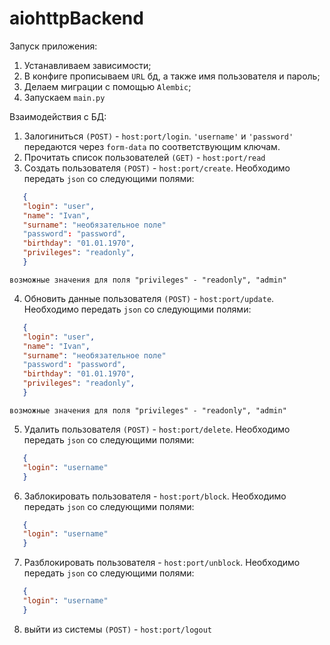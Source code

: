 # aiohttpBackend

Запуск приложения:
  1) Устанавливаем зависимости; 
  2) В конфиге прописываем `URL` бд, а также имя пользователя и пароль;
  3) Делаем миграции с помощью `Alembic`;
  4) Запускаем `main.py`
  
Взаимодействия с БД:
  1) Залогиниться `(POST)` - `host:port/login`. `'username'` и `'password'` передаются через `form-data` по соответствующим ключам.
  2) Прочитать список пользователей `(GET)` - `host:port/read`
  3) Создать пользователя `(POST)` - `host:port/create`. Необходимо передать `json` со следующими полями:
  
   ```json
      {
      "login": "user",
      "name": "Ivan",
      "surname": "необязательное поле"
      "password": "password",
      "birthday": "01.01.1970",
      "privileges": "readonly",
      }
   ```
    
    возможные значения для поля "privileges" - "readonly", "admin"
    
 4) Обновить данные пользователя `(POST)` - `host:port/update`. Необходимо передать `json` со следующими полями:
   ```json
      {
      "login": "user",
      "name": "Ivan",
      "surname": "необязательное поле"
      "password": "password",
      "birthday": "01.01.1970",
      "privileges": "readonly",
      }
   ```
    возможные значения для поля "privileges" - "readonly", "admin"
    
 5) Удалить пользователя `(POST)` - `host:port/delete`. Необходимо передать `json` со следующими полями:
 
   ```json
      {
      "login": "username"
      }
   ```
  
 6) Заблокировать пользователя - `host:port/block`. Необходимо передать `json` со следующими полями:
 
   ```json
      {
      "login": "username"
      }
   ```
    
 7) Разблокировать пользователя - `host:port/unblock`. Необходимо передать `json` со следующими полями:
  
   ```json
      {
      "login": "username"
      }
   ```
    
 8) выйти из системы `(POST)` - `host:port/logout`
  
